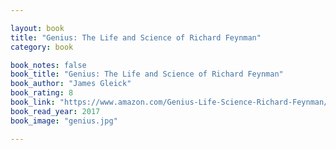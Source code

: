 ```yaml
---

layout: book
title: "Genius: The Life and Science of Richard Feynman"
category: book

book_notes: false
book_title: "Genius: The Life and Science of Richard Feynman"
book_author: "James Gleick"
book_rating: 8
book_link: "https://www.amazon.com/Genius-Life-Science-Richard-Feynman/dp/0679747044"
book_read_year: 2017
book_image: "genius.jpg"

---
```

